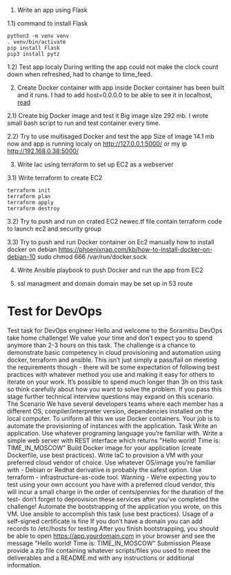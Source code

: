 
1) Write an app using Flask

1.1) command to install Flask
```
python3 -m venv venv
. venv/bin/activate
pip install Flask
pip3 install pytz
```
1.2) Test app localy
During writing the app could not make the clock count down when refreshed, had to change to time_feed.

2) Create Docker container with app inside
Docker container has been built and it runs. I had to add host=0.0.0.0 to be able to see it in localhost, [read](https://hub.docker.com/r/tiangolo/uwsgi-nginx-flask/)

2.1) Create big Docker image and test it
Big image size 292 mb. I wrote small bash script to run and test container every time.

2.2) Try to use multisaged Docker and test the app
Size of image 14.1 mb now and app is running localy on http://127.0.0.1:5000/ or my ip http://192.168.0.38:5000/

3) Write Iac using terraform to set up EC2 as a webserver

3.1) Write terraform to create EC2

```
terraform init
terraform plan
terraform apply
terraform destroy
```

3.2) Try to push and run on crated EC2
newec.tf file contain terraform code to launch ec2 and security group

3.3) Try to push and run Docker container on Ec2 manually
how to install docker on debian
https://phoenixnap.com/kb/how-to-install-docker-on-debian-10 
sudo chmod 666 /var/run/docker.sock

4) Write Ansible playbook to push Docker and run the app from EC2

5) ssl managment and domain
domain may be set up in 53 route

# Test for DevOps
Test task for DevOps engineer
Hello and welcome to the Soramitsu DevOps take home challenge! We value your time and don’t expect you to spend anymore than 2-3 hours on this task. The challenge is a chance to demonstrate basic competency in cloud provisioning and automation using docker, terraform and ansible. This isn’t just simply a pass/fail on meeting the requirements though - there will be some expectation of following best practices with whatever method you use and making it easy for others to iterate on your work. It’s possible to spend much longer than 3h on this task so think carefully about how you want to solve the problem.
If you pass this stage further technical interview questions may expand on this scenario.
The Scenario
We have several developers teams where each member has a different OS, compiler/interpreter version, dependencies installed on the local computer. To uniform all this we use Docker containers.
Your job is to automate the provisioning of instances with the application. 
Task
Write an application.
Use whatever programing language you’re familiar with.  Write a simple web server with REST interface which returns "Hello world! Time is: TIME_IN_MOSCOW"
Build Docker image for your application (create Dockerfile, use best practices).
Write IaC to provision a VM with your preferred cloud vendor of choice.
Use whatever OS/image you’re familiar with - Debian or Redhat derivative is probably the safest option. 
Use terraform - infrastructure-as-code tool.
Warning - We’re expecting you to test using your own account you have with a preferred cloud vendor, this will incur a small charge in the order of cents/pennies for the duration of the test- don’t forget to deprovision these services after you’ve completed the challenge!
Automate the bootstrapping of the application you wrote, on this VM.
Use ansible to accomplish this task (use best practices).
Usage of a self-signed certificate is fine
If you don’t have a domain you can add records to /etc/hosts for testing
After you finish bootstrapping, you should be able to open https://app.yourdomain.com in your browser and see the message  "Hello world! Time is: TIME_IN_MOSCOW"
Submission
Please provide a zip file containing whatever scripts/files you used to meet the deliverables and a README.md with any instructions or additional information.
